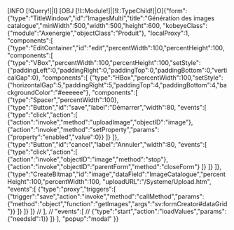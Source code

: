 [INFO [!Query!]|I]
[OBJ [!I::Module!]|[!I::TypeChild!]|O]{"form":{"type":"TitleWindow","id":"ImagesMulti","title":"Génération des images catalogue","minWidth":500,"width":500,"height":600,
"kobeyeClass":{"module":"Axenergie","objectClass":"Produit"},
"localProxy":1,
"components":[
	{"type":"EditContainer","id":"edit","percentWidth":100,"percentHeight":100,
	"components":[
		{"type":"VBox","percentWidth":100,"percentHeight":100,"setStyle":{"paddingLeft":0,"paddingRight":0,"paddingTop":0,"paddingBottom":0,"verticalGap":0},
		"components":[
			{"type":"HBox","percentWidth":100,"setStyle":{"horizontalGap":5,"paddingRight":5,"paddingTop":4,"paddingBottom":4,"backgroundColor":"#eeeeee"},
			"components":[
				{"type":"Spacer","percentWidth":100},
				{"type":"Button","id":"save","label":"Démarrer","width":80,
				"events":[
					{"type":"click","action":[
						{"action":"invoke","method":"uploadImage","objectID":"image"},
						{"action":"invoke","method":"setProperty","params":{"property":"enabled","value":0}}
					]}
				]},
				{"type":"Button","id":"cancel","label":"Annuler","width":80,
				"events":[
					{"type":"click","action":[
						{"action":"invoke","objectID":"image","method":"stop"},
						{"action":"invoke","objectID":"parentForm","method":"closeForm"}
					]}
				]}
			]},
			{"type":"CreateBitmap","id":"image","dataField":"ImageCatalogue","percentHeight":100,"percentWidth":100,
			"uploadURL":"/Systeme/Upload.htm",
			"events":[
				{"type":"proxy","triggers":[
					{"trigger":"save","action":"invoke","method":"callMethod","params":{"method":"object","function":"getImages","args":"sv:formCreator#dataGrid"}}
				]}
			]}
		]}
//	],
//	"events":[
//		{"type":"start","action":"loadValues","params":{"needsId":1}}
	]}
],
"popup":"modal"
}}
